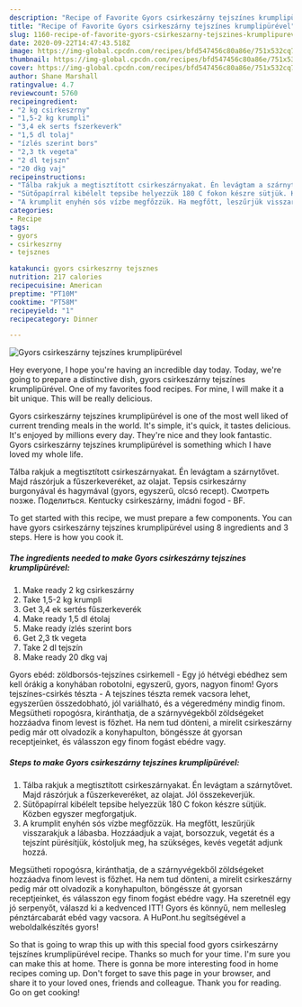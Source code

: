 ```yaml
---
description: "Recipe of Favorite Gyors csirkeszárny tejszínes krumplipürével"
title: "Recipe of Favorite Gyors csirkeszárny tejszínes krumplipürével"
slug: 1160-recipe-of-favorite-gyors-csirkeszarny-tejszines-krumplipurevel
date: 2020-09-22T14:47:43.518Z
image: https://img-global.cpcdn.com/recipes/bfd547456c80a86e/751x532cq70/gyors-csirkeszarny-tejszines-krumplipurevel-recept-foto.jpg
thumbnail: https://img-global.cpcdn.com/recipes/bfd547456c80a86e/751x532cq70/gyors-csirkeszarny-tejszines-krumplipurevel-recept-foto.jpg
cover: https://img-global.cpcdn.com/recipes/bfd547456c80a86e/751x532cq70/gyors-csirkeszarny-tejszines-krumplipurevel-recept-foto.jpg
author: Shane Marshall
ratingvalue: 4.7
reviewcount: 5760
recipeingredient:
- "2 kg csirkeszrny"
- "1,5-2 kg krumpli"
- "3,4 ek serts fszerkeverk"
- "1,5 dl tolaj"
- "ízlés szerint bors"
- "2,3 tk vegeta"
- "2 dl tejszn"
- "20 dkg vaj"
recipeinstructions:
- "Tálba rakjuk a megtisztított csirkeszárnyakat. Én levágtam a szárnytővet. Majd rászórjuk a fűszerkeveréket, az olajat. Jól összekeverjük."
- "Sütőpapírral kibélelt tepsibe helyezzük 180 C fokon készre sütjük. Közben egyszer megforgatjuk."
- "A krumplit enyhén sós vízbe megfőzzük. Ha megfőtt, leszűrjük visszarakjuk a lábasba. Hozzáadjuk a vajat, borsozzuk, vegetát és a tejszínt pürésítjük, kóstoljuk meg, ha szükséges, kevés vegetát adjunk hozzá."
categories:
- Recipe
tags:
- gyors
- csirkeszrny
- tejsznes

katakunci: gyors csirkeszrny tejsznes 
nutrition: 217 calories
recipecuisine: American
preptime: "PT10M"
cooktime: "PT58M"
recipeyield: "1"
recipecategory: Dinner

---
```



![Gyors csirkeszárny tejszínes krumplipürével](https://img-global.cpcdn.com/recipes/bfd547456c80a86e/751x532cq70/gyors-csirkeszarny-tejszines-krumplipurevel-recept-foto.jpg)

Hey everyone, I hope you're having an incredible day today. Today, we're going to prepare a distinctive dish, gyors csirkeszárny tejszínes krumplipürével. One of my favorites food recipes. For mine, I will make it a bit unique. This will be really delicious.

Gyors csirkeszárny tejszínes krumplipürével is one of the most well liked of current trending meals in the world. It's simple, it's quick, it tastes delicious. It's enjoyed by millions every day. They're nice and they look fantastic. Gyors csirkeszárny tejszínes krumplipürével is something which I have loved my whole life.

Tálba rakjuk a megtisztított csirkeszárnyakat. Én levágtam a szárnytővet. Majd rászórjuk a fűszerkeveréket, az olajat. Tepsis csirkeszárny burgonyával és hagymával (gyors, egyszerű, olcsó recept). Смотреть позже. Поделиться. Kentucky csirkeszárny, imádni fogod - BF.


To get started with this recipe, we must prepare a few components. You can have gyors csirkeszárny tejszínes krumplipürével using 8 ingredients and 3 steps. Here is how you cook it.

<!--inarticleads1-->

##### The ingredients needed to make Gyors csirkeszárny tejszínes krumplipürével:

1. Make ready 2 kg csirkeszárny
1. Take 1,5-2 kg krumpli
1. Get 3,4 ek sertés fűszerkeverék
1. Make ready 1,5 dl étolaj
1. Make ready ízlés szerint bors
1. Get 2,3 tk vegeta
1. Take 2 dl tejszín
1. Make ready 20 dkg vaj


Gyors ebéd: zöldborsós-tejszínes csirkemell - Egy jó hétvégi ebédhez sem kell órákig a konyhában robotolni, egyszerű, gyors, nagyon finom! Gyors tejszínes-csirkés tészta - A tejszínes tészta remek vacsora lehet, egyszerűen összedobható, jól variálható, és a végeredmény mindig finom. Megsütheti ropogósra, kiránthatja, de a szárnyvégekből zöldségeket hozzáadva finom levest is főzhet. Ha nem tud dönteni, a mirelit csirkeszárny pedig már ott olvadozik a konyhapulton, böngéssze át gyorsan receptjeinket, és válasszon egy finom fogást ebédre vagy. 

<!--inarticleads2-->

##### Steps to make Gyors csirkeszárny tejszínes krumplipürével:

1. Tálba rakjuk a megtisztított csirkeszárnyakat. Én levágtam a szárnytővet. Majd rászórjuk a fűszerkeveréket, az olajat. Jól összekeverjük.
1. Sütőpapírral kibélelt tepsibe helyezzük 180 C fokon készre sütjük. Közben egyszer megforgatjuk.
1. A krumplit enyhén sós vízbe megfőzzük. Ha megfőtt, leszűrjük visszarakjuk a lábasba. Hozzáadjuk a vajat, borsozzuk, vegetát és a tejszínt pürésítjük, kóstoljuk meg, ha szükséges, kevés vegetát adjunk hozzá.


Megsütheti ropogósra, kiránthatja, de a szárnyvégekből zöldségeket hozzáadva finom levest is főzhet. Ha nem tud dönteni, a mirelit csirkeszárny pedig már ott olvadozik a konyhapulton, böngéssze át gyorsan receptjeinket, és válasszon egy finom fogást ebédre vagy. Ha szeretnél egy jó serpenyőt, válaszd ki a kedvenced ITT! Gyors és könnyű, nem mellesleg pénztárcabarát ebéd vagy vacsora. A HuPont.hu segítségével a weboldalkészítés gyors! 

So that is going to wrap this up with this special food gyors csirkeszárny tejszínes krumplipürével recipe. Thanks so much for your time. I'm sure you can make this at home. There is gonna be more interesting food in home recipes coming up. Don't forget to save this page in your browser, and share it to your loved ones, friends and colleague. Thank you for reading. Go on get cooking!

